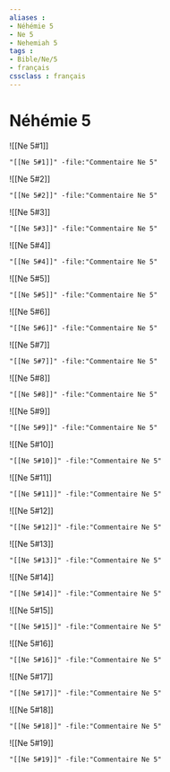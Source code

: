 ```yaml
---
aliases : 
- Néhémie 5
- Ne 5
- Nehemiah 5
tags : 
- Bible/Ne/5
- français
cssclass : français
---
```


# Néhémie 5

![[Ne 5#1]]

```query
"[[Ne 5#1]]" -file:"Commentaire Ne 5"
```

![[Ne 5#2]]

```query
"[[Ne 5#2]]" -file:"Commentaire Ne 5"
```

![[Ne 5#3]]

```query
"[[Ne 5#3]]" -file:"Commentaire Ne 5"
```

![[Ne 5#4]]

```query
"[[Ne 5#4]]" -file:"Commentaire Ne 5"
```

![[Ne 5#5]]

```query
"[[Ne 5#5]]" -file:"Commentaire Ne 5"
```

![[Ne 5#6]]

```query
"[[Ne 5#6]]" -file:"Commentaire Ne 5"
```

![[Ne 5#7]]

```query
"[[Ne 5#7]]" -file:"Commentaire Ne 5"
```

![[Ne 5#8]]

```query
"[[Ne 5#8]]" -file:"Commentaire Ne 5"
```

![[Ne 5#9]]

```query
"[[Ne 5#9]]" -file:"Commentaire Ne 5"
```

![[Ne 5#10]]

```query
"[[Ne 5#10]]" -file:"Commentaire Ne 5"
```

![[Ne 5#11]]

```query
"[[Ne 5#11]]" -file:"Commentaire Ne 5"
```

![[Ne 5#12]]

```query
"[[Ne 5#12]]" -file:"Commentaire Ne 5"
```

![[Ne 5#13]]

```query
"[[Ne 5#13]]" -file:"Commentaire Ne 5"
```

![[Ne 5#14]]

```query
"[[Ne 5#14]]" -file:"Commentaire Ne 5"
```

![[Ne 5#15]]

```query
"[[Ne 5#15]]" -file:"Commentaire Ne 5"
```

![[Ne 5#16]]

```query
"[[Ne 5#16]]" -file:"Commentaire Ne 5"
```

![[Ne 5#17]]

```query
"[[Ne 5#17]]" -file:"Commentaire Ne 5"
```

![[Ne 5#18]]

```query
"[[Ne 5#18]]" -file:"Commentaire Ne 5"
```

![[Ne 5#19]]

```query
"[[Ne 5#19]]" -file:"Commentaire Ne 5"
```

